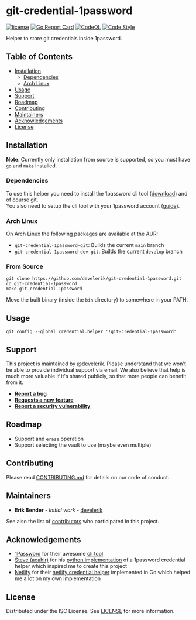 # git-credential-1password

[![license](https://img.shields.io/github/license/develerik/git-credential-1password.svg)](LICENSE)
[![Go Report Card](https://goreportcard.com/badge/github.com/develerik/git-credential-1password)](https://goreportcard.com/report/github.com/develerik/git-credential-1password)
[![CodeQL](https://github.com/develerik/git-credential-1password/workflows/CodeQL/badge.svg)](https://github.com/develerik/git-credential-1password/actions?query=workflow%3ACodeQL)
[![Code Style](https://github.com/develerik/git-credential-1password/workflows/Lint%20Code%20Base/badge.svg)](https://github.com/develerik/git-credential-1password/actions?query=workflow%3A%22Lint+Code+Base%22)

Helper to store git credentials inside 1password.

## Table of Contents

- [Installation](#installation)
  - [Dependencies](#dependencies)
  - [Arch Linux](#arch-linux)
- [Usage](#usage)
- [Support](#support)
- [Roadmap](#roadmap)
- [Contributing](#contributing)
- [Maintainers](#maintainers)
- [Acknowledgements](#acknowledgements)
- [License](#license)

## Installation

**Note**: Currently only installation from source is supported, so you must have `go` and `make` installed.

### Dependencies

To use this helper you need to install the 1password cli tool ([download](https://support.1password.com/command-line-getting-started/#set-up-the-command-line-tool))
and of course git.  
You also need to setup the cli tool with your 1password account ([guide](https://support.1password.com/command-line-getting-started/#get-started-with-the-command-line-tool)).

### Arch Linux

On Arch Linux the following packages are available at the AUR:

- `git-credential-1password-git`: Builds the current `main` branch
- `git-credential-1password-dev-git`: Builds the current `develop` branch

### From Source

```shell script
git clone https://github.com/develerik/git-credential-1password.git
cd git-credential-1password
make git-credential-1password
```

Move the built binary (inside the `bin` directory) to somewhere in your PATH.

## Usage

```shell script
git config --global credential.helper '!git-credential-1password'
```

## Support

This project is maintained by [@develerik](https://github.com/develerik). Please understand that we won't be able to
provide individual support via email. We also believe that help is much more valuable if it's shared publicly, so that
more people can benefit from it.

- [**Report a bug**](https://github.com/develerik/git-credential-1password/issues/new?labels=bug&template=bug_report.md)
- [**Requests a new feature**](https://github.com/develerik/git-credential-1password/issues/new?labels=enhancement&template=feature_request.md)
- [**Report a security vulnerability**](https://github.com/develerik/git-credential-1password/issues/new?labels=vulnerability&template=vulnerability_report.md)

## Roadmap

- Support and `erase` operation
- Support selecting the vault to use (maybe even multiple)
<!--No changes are currently planned.-->

## Contributing

Please read [CONTRIBUTING.md](CONTRIBUTING.md) for details on our code of conduct.

## Maintainers

- **Erik Bender** - *Initial work* - [develerik](https://github.com/develerik)

See also the list of [contributors](https://github.com/develerik/git-credential-1password/graphs/contributors) who participated in this project.

## Acknowledgements

- [1Password](https://1password.com) for their awesome [cli tool](https://1password.com/downloads/command-line)
- [Steve (acahir)](https://github.com/acahir) for his [python implementation](https://github.com/acahir/git-credential-1password)
of a 1password credential helper which inspired me to create this project
- [Netlify](https://www.netlify.com) for their [netlify credential helper](https://github.com/netlify/netlify-credential-helper)
implemented in Go which helped me a lot on my own implementation

## License

Distributed under the ISC License. See [LICENSE](LICENSE) for more information.
